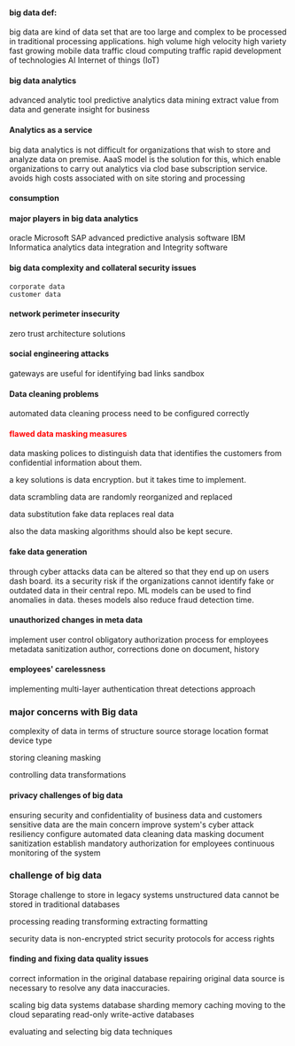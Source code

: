 #### big data def:

big data are kind of data set that are too large and complex to be processed in traditional processing applications.
	high volume
	high velocity
	high variety
	fast growing mobile data traffic
	cloud computing traffic
	rapid development of technologies
		AI
		Internet of things (IoT)

#### big data analytics

advanced analytic tool
	predictive analytics
	data mining
extract value from data and generate insight for business


#### Analytics as a service

big data analytics is not difficult for organizations that wish to store and analyze data on premise.
AaaS model is the solution for this, which enable organizations to carry out analytics via clod base subscription service. avoids high costs associated with on site storing and processing

#### consumption

#### major players in big data analytics

oracle
Microsoft
SAP
	advanced predictive analysis software
IBM
Informatica
	analytics data integration and Integrity software

#### big data complexity and collateral security issues

	corporate data
	customer data


#### network perimeter insecurity

zero trust architecture solutions

#### social engineering attacks

gateways are useful for identifying bad links
sandbox

#### Data cleaning problems

automated data cleaning process
	need to be configured correctly


#### <span style="color:#ff0000">flawed data masking measures</span>

data masking polices to distinguish data that identifies the customers from confidential information about them.

a key solutions is data encryption. but it takes time to implement.

data scrambling
	data are randomly reorganized and replaced

data substitution 
	fake data replaces real data

also the data masking algorithms should also be kept secure.


#### fake data generation

through cyber attacks data can be altered so that they end up on users dash board. its a security risk if the organizations cannot identify fake or outdated data in their central repo. 
ML models can be used to find anomalies in data. theses models also reduce fraud detection time.


#### unauthorized changes in meta data

implement user control
obligatory authorization process for employees
metadata sanitization 
	author, corrections done on document, history

#### employees' carelessness

implementing multi-layer authentication
threat detections approach


### major concerns with Big data

complexity of data in terms of 
	structure
	source
	storage location
	format
	device type
	
storing
cleaning
masking

controlling data transformations


#### privacy challenges of big data

ensuring security and confidentiality of business data and customers sensitive data are the main concern
	improve system's cyber attack resiliency
	configure automated data cleaning 
	data masking
	document sanitization
	establish mandatory authorization for employees
	continuous monitoring of the system


### challenge of big data

Storage
	challenge to store in legacy systems
	unstructured data cannot be stored in traditional databases

processing
	reading
	transforming
	extracting
	formatting

security
	data is non-encrypted
	strict security protocols for access rights

#### finding and fixing data quality issues

correct information in the original database
	repairing original data source is necessary to resolve any data inaccuracies.

scaling big data systems
	database sharding
	memory caching
	moving to the cloud
	separating read-only write-active databases 

evaluating and selecting big data techniques
	





